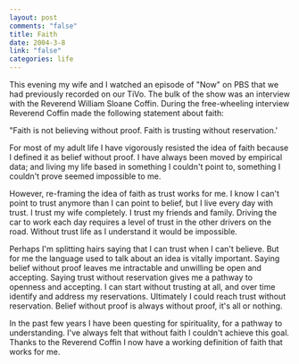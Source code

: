 ```yaml
--- 
layout: post
comments: "false"
title: Faith
date: 2004-3-8
link: "false"
categories: life
---
```

This evening my wife and I watched an episode of "Now" on PBS that we had previously recorded on our TiVo. The bulk of the show was an interview with the Reverend William Sloane Coffin. During the free-wheeling interview Reverend Coffin made the following statement about faith:

"Faith is not believing without proof. Faith is trusting without reservation.'

For most of my adult life I have vigorously resisted the idea of faith because I defined it as belief without proof. I have always been moved by empirical data; and living my life based in something I couldn't point to, something I couldn't prove seemed impossible to me.

However, re-framing the idea of faith as trust works for me. I know I can't point to trust anymore than I can point to belief, but I live every day with trust. I trust my wife completely. I trust my friends and family. Driving the car to work each day requires a level of trust in the other drivers on the road. Without trust life as I understand it would be impossible.

Perhaps I'm splitting hairs saying that I can trust when I can't believe. But for me the language used to talk about an idea is vitally important. Saying belief without proof leaves me intractable and unwilling be open and accepting. Saying trust without reservation gives me a pathway to openness and accepting. I can start without trusting at all, and over time identify and address my reservations. Ultimately I could reach trust without reservation. Belief without proof is always without proof, it's all or nothing.

In the past few years I have been questing for spirituality, for a pathway to understanding. I've always felt that without faith I couldn't achieve this goal. Thanks to the Reverend Coffin I now have a working definition of faith that works for me.
